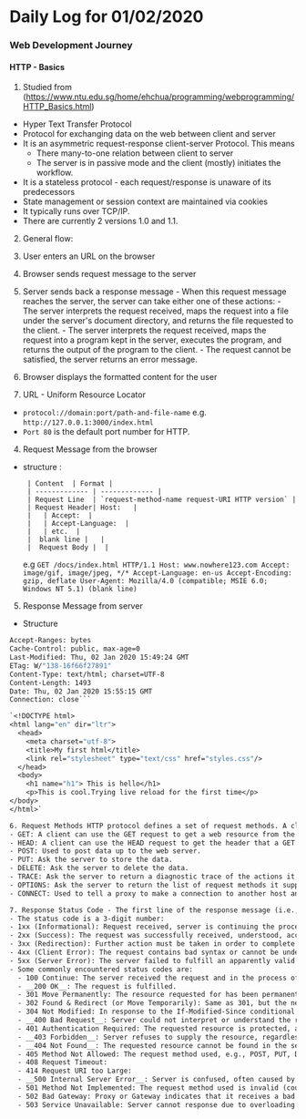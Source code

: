 # Daily Log for 01/02/2020
### Web Development Journey

#### HTTP - Basics
1. Studied from (https://www.ntu.edu.sg/home/ehchua/programming/webprogramming/HTTP_Basics.html)
  - Hyper Text Transfer Protocol
  - Protocol for exchanging data on the web between client and server
  - It is an asymmetric request-response client-server Protocol. This means
    - There many-to-one relation between client to server
    - The server is in passive mode and the client (mostly) initiates the workflow.
  - It is a stateless protocol - each request/response is unaware of its predecessors
  - State management or session context are maintained via cookies
  - It typically runs over TCP/IP.
  - There are currently 2 versions 1.0 and 1.1.

2. General flow:
  1. User enters an URL on the browser
  2. Browser sends request message to the server
  3. Server sends back a response message
    - When this request message reaches the server, the server can take either one of these actions:
    - The server interprets the request received, maps the request into a file under the server's document directory, and returns the file requested to the client.
    - The server interprets the request received, maps the request into a program kept in the server, executes the program, and returns the output of the program to the client.
    - The request cannot be satisfied, the server returns an error message.
  4. Browser displays the formatted content for the user

3. URL - Uniform Resource Locator
  - `protocol://domain:port/path-and-file-name` e.g. `http://127.0.0.1:3000/index.html`
  - `Port 80` is the default port number for HTTP.

4. Request Message from the browser
 - structure :

        | Content  | Format |
        | ------------- | ------------- |
        | Request Line  | `request-method-name request-URI HTTP version` |
        | Request Header| Host:   |
        |   | Accept:  |
        |   | Accept-Language:  |
        |   | etc.  |
        |  blank line |   |
        |  Request Body |  |

   e.g `GET /docs/index.html HTTP/1.1
        Host: www.nowhere123.com
        Accept: image/gif, image/jpeg, */*
        Accept-Language: en-us
        Accept-Encoding: gzip, deflate
        User-Agent: Mozilla/4.0 (compatible; MSIE 6.0; Windows NT 5.1)
        (blank line)`
5. Response Message from server
  - Structure


  ```HTTP/1.1 200 OK
  Accept-Ranges: bytes
  Cache-Control: public, max-age=0
  Last-Modified: Thu, 02 Jan 2020 15:49:24 GMT
  ETag: W/"138-16f66f27891"
  Content-Type: text/html; charset=UTF-8
  Content-Length: 1493
  Date: Thu, 02 Jan 2020 15:55:15 GMT
  Connection: close```

  `<!DOCTYPE html>
  <html lang="en" dir="ltr">
    <head>
      <meta charset="utf-8">
      <title>My first html</title>
      <link rel="stylesheet" type="text/css" href="styles.css"/>
    </head>
    <body>
      <h1 name="h1"> This is hello</h1>
      <p>This is cool.Trying live reload for the first time</p>
  </body>
  </html>`

6. Request Methods HTTP protocol defines a set of request methods. A client can use one of these request methods to send a request message to an HTTP server. The methods are:
  - GET: A client can use the GET request to get a web resource from the server.
  - HEAD: A client can use the HEAD request to get the header that a GET request would have obtained. Since the header contains the last-modified date of the data, this can be used to check against the local cache copy.
  - POST: Used to post data up to the web server.
  - PUT: Ask the server to store the data.
  - DELETE: Ask the server to delete the data.
  - TRACE: Ask the server to return a diagnostic trace of the actions it takes.
  - OPTIONS: Ask the server to return the list of request methods it supports.
  - CONNECT: Used to tell a proxy to make a connection to another host and simply reply the content, without attempting to parse or cache it. This is often used to make SSL connection through the proxy.

7. Response Status Code - The first line of the response message (i.e., the status line) contains the response status code, which is generated by the server to indicate the outcome of the request.
  - The status code is a 3-digit number:
  - 1xx (Informational): Request received, server is continuing the process.
  - 2xx (Success): The request was successfully received, understood, accepted and serviced.
  - 3xx (Redirection): Further action must be taken in order to complete the request.
  - 4xx (Client Error): The request contains bad syntax or cannot be understood.
  - 5xx (Server Error): The server failed to fulfill an apparently valid request.
  - Some commonly encountered status codes are:
    - 100 Continue: The server received the request and in the process of giving the response.
    - __200 OK__: The request is fulfilled.
    - 301 Move Permanently: The resource requested for has been permanently moved to a new location. The URL of the new location is given in the response header called Location. The client should issue a new request to the new location. Application should update all references to this new location.
    - 302 Found & Redirect (or Move Temporarily): Same as 301, but the new location is temporarily in nature. The client should issue a new request, but applications need not update the references.
    - 304 Not Modified: In response to the If-Modified-Since conditional GET request, the server notifies that the resource requested has not been modified.
    - __400 Bad Request__: Server could not interpret or understand the request, probably syntax error in the request message.
    - 401 Authentication Required: The requested resource is protected, and require client’s credential (username/password). The client should re-submit the request with his credential (username/password).
    - __403 Forbidden__: Server refuses to supply the resource, regardless of identity of client.
    - __404 Not Found__: The requested resource cannot be found in the server.
    - 405 Method Not Allowed: The request method used, e.g., POST, PUT, DELETE, is a valid method. However, the server does not allow that method for the resource requested.
    - 408 Request Timeout:
    - 414 Request URI too Large:
    - __500 Internal Server Error__: Server is confused, often caused by an error in the server-side program responding to the request.
    - 501 Method Not Implemented: The request method used is invalid (could be caused by a typing error, e.g., "GET" misspell as "Get").
    - 502 Bad Gateway: Proxy or Gateway indicates that it receives a bad response from the upstream server.
    - 503 Service Unavailable: Server cannot response due to overloading or maintenance.
